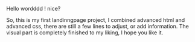 Hello wordddd ! nice?


So, this is my first landinngpage project, I combined advanced html and advanced css, there are still a few lines to adjust, or add information.
The visual part is completely finished to my liking, I hope you like it.

